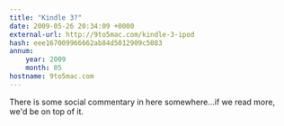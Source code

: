 ```yaml
---
title: "Kindle 3?"
date: 2009-05-26 20:34:09 +0000
external-url: http://9to5mac.com/kindle-3-ipod
hash: eee167009966662ab84d5012909c5083
annum:
    year: 2009
    month: 05
hostname: 9to5mac.com
---
```


There is some social commentary in here somewhere...if we read more, we'd be on top of it.










 

          

